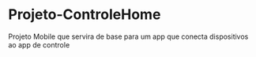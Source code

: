 # Projeto-ControleHome
Projeto Mobile que servira de base para um app que conecta dispositivos ao app de controle 
